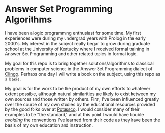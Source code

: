 # Answer Set Programming Algorithms

I have been a logic programming enthusiast for some time. My first experiences were during my undergrad years with Prolog in the early 2000's. My interest in the subject really began to grow during graduate school at the University of Kentucky where I received formal training in Answer Set Programming and other related topics in formal logic.

My goal for this repo is to bring together solutions/algorithms to classical problems in computer science in the Answer Set Programming dialect of [Clingo](https://potassco.org/clingo/). Perhaps one day I will write a book on the subject, using this repo as a basis.

My goal is for the work to be the product of my own efforts to whatever extent possible, although natural similarities are likely to exist between my own sources and those written by others. First, I've been influenced greatly over the course of my own studies by the educational resources provided by the good folks over at [Potassco](https://potassco.org/). I would consider many of their examples to be "the standard," and at this point I would have trouble *avoiding* the conventions I've learned from their code as they have been the basis of my own education and instruction.




